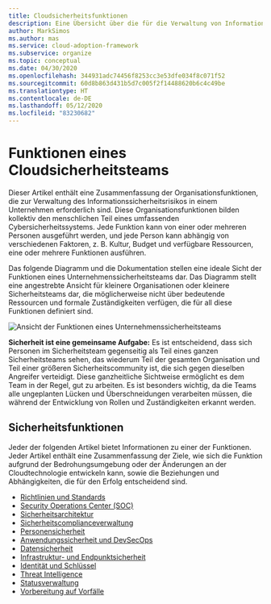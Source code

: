 ```yaml
---
title: Cloudsicherheitsfunktionen
description: Eine Übersicht über die für die Verwaltung von Informationssicherheitsrisiken in einem Unternehmen erforderlichen Organisationsfunktionen
author: MarkSimos
ms.author: mas
ms.service: cloud-adoption-framework
ms.subservice: organize
ms.topic: conceptual
ms.date: 04/30/2020
ms.openlocfilehash: 344931adc74456f8253cc3e53dfe034f8c071f52
ms.sourcegitcommit: 60d8b863d431b5d7c005f2f14488620b6c4c49be
ms.translationtype: HT
ms.contentlocale: de-DE
ms.lasthandoff: 05/12/2020
ms.locfileid: "83230682"
---
```

# <a name="functions-of-a-cloud-security-team"></a>Funktionen eines Cloudsicherheitsteams

Dieser Artikel enthält eine Zusammenfassung der Organisationsfunktionen, die zur Verwaltung des Informationssicherheitsrisikos in einem Unternehmen erforderlich sind. Diese Organisationsfunktionen bilden kollektiv den menschlichen Teil eines umfassenden Cybersicherheitssystems. Jede Funktion kann von einer oder mehreren Personen ausgeführt werden, und jede Person kann abhängig von verschiedenen Faktoren, z. B. Kultur, Budget und verfügbare Ressourcen, eine oder mehrere Funktionen ausführen.

Das folgende Diagramm und die Dokumentation stellen eine ideale Sicht der Funktionen eines Unternehmenssicherheitsteams dar. Das Diagramm stellt eine angestrebte Ansicht für kleinere Organisationen oder kleinere Sicherheitsteams dar, die möglicherweise nicht über bedeutende Ressourcen und formale Zuständigkeiten verfügen, die für all diese Funktionen definiert sind.

![Ansicht der Funktionen eines Unternehmenssicherheitsteams](../_images/security/enterprise-security-team.png)

**Sicherheit ist eine gemeinsame Aufgabe:** Es ist entscheidend, dass sich Personen im Sicherheitsteam gegenseitig als Teil eines ganzen Sicherheitsteams sehen, das wiederum Teil der gesamten Organisation und Teil einer größeren Sicherheitscommunity ist, die sich gegen dieselben Angreifer verteidigt. Diese ganzheitliche Sichtweise ermöglicht es dem Team in der Regel, gut zu arbeiten. Es ist besonders wichtig, da die Teams alle ungeplanten Lücken und Überschneidungen verarbeiten müssen, die während der Entwicklung von Rollen und Zuständigkeiten erkannt werden.

## <a name="security-functions"></a>Sicherheitsfunktionen

Jeder der folgenden Artikel bietet Informationen zu einer der Funktionen. Jeder Artikel enthält eine Zusammenfassung der Ziele, wie sich die Funktion aufgrund der Bedrohungsumgebung oder der Änderungen an der Cloudtechnologie entwickeln kann, sowie die Beziehungen und Abhängigkeiten, die für den Erfolg entscheidend sind.

- [Richtlinien und Standards](./cloud-security-policy-standards.md)
- [Security Operations Center (SOC)](./cloud-security-operations-center.md)
- [Sicherheitsarchitektur](./cloud-security-architecture.md)
- [Sicherheitscomplianceverwaltung](./cloud-security-compliance-management.md)
- [Personensicherheit](./cloud-security-people.md)
- [Anwendungssicherheit und DevSecOps](./cloud-security-apsec-devsecops.md)
- [Datensicherheit](./cloud-security-data-security.md)
- [Infrastruktur- und Endpunktsicherheit](./cloud-security-infrastructure-endpoint.md)
- [Identität und Schlüssel](./cloud-security-identity-keys.md)
- [Threat Intelligence](./cloud-security-threat-intelligence.md)
- [Statusverwaltung](./cloud-security-posture-management.md)
- [Vorbereitung auf Vorfälle](./cloud-security-incident-preparation.md)

